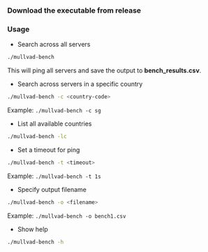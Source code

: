 ### Download the executable from release

### Usage
* Search across all servers
```bash
./mullvad-bench
```
This will ping all servers and save the output to **bench_results.csv**.
* Search across servers in a specific country
```bash
./mullvad-bench -c <country-code>
```
Example: `./mullvad-bench -c sg`
* List all available countries
```bash
./mullvad-bench -lc
```
* Set a timeout for ping
```bash
./mullvad-bench -t <timeout>
```
Example: `./mullvad-bench -t 1s`

* Specify output filename
```bash
./mullvad-bench -o <filename>
```
Example: `./mullvad-bench -o bench1.csv`

* Show help
```bash
./mullvad-bench -h
```
